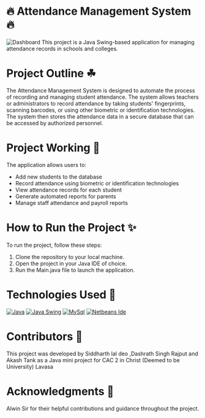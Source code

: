 # 🔥 Attendance  Management System 🔥 #
![Dashboard](ovfjnhttps://i.ibb.co/cxpzpSK/Attendance-Management-System-Project-In-Java-Student-Information.webp "Admin Dashboard")
This project is a Java Swing-based application for managing attendance records in schools and colleges.

# Project Outline ☘ #
The Attendance Management System is designed to automate the process of recording and managing student attendance. The system allows teachers or administrators to record attendance by taking students' fingerprints, scanning barcodes, or using other biometric or identification technologies. The system then stores the attendance data in a secure database that can be accessed by authorized personnel.

# Project Working 🎋 #
The application allows users to:

* Add new students to the database
* Record attendance using biometric or identification technologies
* View attendance records for each student
* Generate automated reports for parents
* Manage staff attendance and payroll reports

# How to Run the Project ✨ #

To run the project, follow these steps:

1. Clone the repository to your local machine.
2. Open the project in your Java IDE of choice.
3. Run the Main.java file to launch the application.

# Technologies Used 🎐 #
[![Java](https://img.shields.io/badge/JAVA-FAD7A0?style=for-the-badge)](https://www.java.com/)
[![Java Swing](https://img.shields.io/badge/JAVA_SWING-FAD7A0?style=for-the-badge)](https://docs.oracle.com/javase/tutorial/uiswing/)
[![MySql](https://img.shields.io/badge/MYSQL-FAD7A0?style=for-the-badge)](https://www.java.com/)
[![Netbeans Ide](https://img.shields.io/badge/NETBEANS-FAD7A0?style=for-the-badge)](https://www.java.com/)

# Contributors 🍟 #
This project was developed by Siddharth lal deo ,Dashrath Singh Rajput and Akash Tank as a Java mini project for CAC 2 in Christ (Deemed to be University) Lavasa
# Acknowledgments 🙏 #
Alwin Sir for their helpful contributions and guidance throughout the project.
